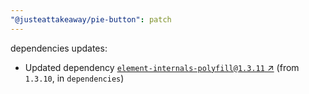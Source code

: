 ```yaml
---
"@justeattakeaway/pie-button": patch
---
```

dependencies updates:
  - Updated dependency [`element-internals-polyfill@1.3.11` ↗︎](https://www.npmjs.com/package/element-internals-polyfill/v/1.3.11) (from `1.3.10`, in `dependencies`)
